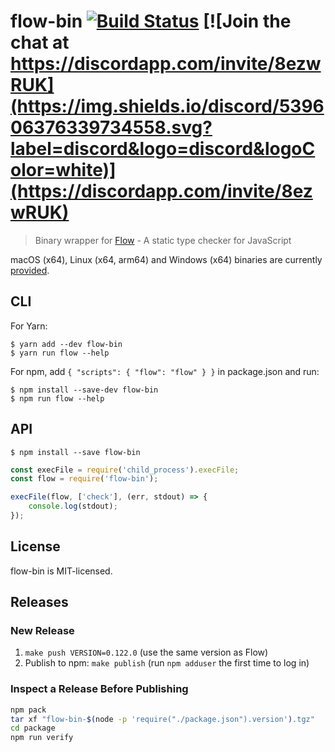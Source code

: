 # flow-bin [![Build Status](https://travis-ci.org/flowtype/flow-bin.svg?branch=master)](https://travis-ci.org/flowtype/flow-bin) [![Join the chat at https://discordapp.com/invite/8ezwRUK](https://img.shields.io/discord/539606376339734558.svg?label=discord&logo=discord&logoColor=white)](https://discordapp.com/invite/8ezwRUK)

> Binary wrapper for [Flow](http://flowtype.org) - A static type checker for JavaScript

macOS (x64), Linux (x64, arm64) and Windows (x64) binaries are currently [provided](https://flow.org/en/docs/install/).


## CLI

For Yarn:

```
$ yarn add --dev flow-bin
$ yarn run flow --help
```

For npm, add `{ "scripts": { "flow": "flow" } }` in package.json and run:

```
$ npm install --save-dev flow-bin
$ npm run flow --help
```


## API

```
$ npm install --save flow-bin
```

```js
const execFile = require('child_process').execFile;
const flow = require('flow-bin');

execFile(flow, ['check'], (err, stdout) => {
	console.log(stdout);
});
```


## License

flow-bin is MIT-licensed.


## Releases

### New Release

1. `make push VERSION=0.122.0` (use the same version as Flow)
2. Publish to npm: `make publish` (run `npm adduser` the first time to log in)

### Inspect a Release Before Publishing

```sh
npm pack
tar xf "flow-bin-$(node -p 'require("./package.json").version').tgz"
cd package
npm run verify
```
